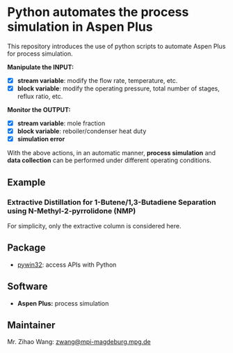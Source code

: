 
# Python automates the process simulation in Aspen Plus 

This repository introduces the use of python scripts to automate Aspen Plus for process simulation.

**Manipulate the INPUT:**
- [x] **stream variable**: modify the flow rate, temperature, etc.
- [x] **block variable**: modify the operating pressure, total number of stages, reflux ratio, etc.

**Monitor the OUTPUT:**
- [x] **stream variable**: mole fraction
- [x] **block variable**: reboiler/condenser heat duty
- [x] **simulation error**

With the above actions, in an automatic manner, **process simulation** and **data collection** can be performed under different operating conditions.

## Example
### Extractive Distillation for 1-Butene/1,3-Butadiene Separation using N-Methyl-2-pyrrolidone (NMP)
For simplicity, only the extractive column is considered here.

## Package
- [pywin32](https://pypi.org/project/pywin32/): access APIs with Python

## Software
- **Aspen Plus:** process simulation

## Maintainer
Mr. Zihao Wang: zwang@mpi-magdeburg.mpg.de
